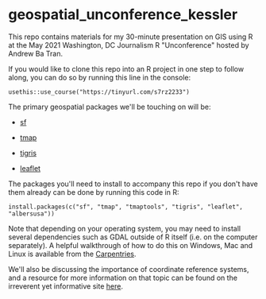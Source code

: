# geospatial_unconference_kessler

This repo contains materials for my 30-minute presentation on GIS using R at the May 2021 Washington, DC Journalism R "Unconference" hosted by Andrew Ba Tran.

If you would like to clone this repo into an R project in one step to follow along, you can do so by running this line in the console:

`usethis::use_course("https://tinyurl.com/s7rz2233")`

The primary geospatial packages we'll be touching on will be:

-   [sf](https://r-spatial.github.io/sf/)

-   [tmap](https://github.com/mtennekes/tmap)

-   [tigris](https://github.com/walkerke/tigris)

-   [leaflet](https://rstudio.github.io/leaflet/)

The packages you'll need to install to accompany this repo if you don't have them already can be done by running this code in R:

`install.packages(c("sf", "tmap", "tmaptools", "tigris", "leaflet", "albersusa"))`

Note that depending on your operating system, you may need to install several dependencies such as GDAL outside of R itself (i.e. on the computer separately). A helpful walkthrough of how to do this on Windows, Mac and Linux is available from the [Carpentries](https://datacarpentry.org/geospatial-workshop/setup.html).

We'll also be discussing the importance of coordinate reference systems, and a resource for more information on that topic can be found on the irreverent yet informative site [here](https://ihatecoordinatesystems.com/).
